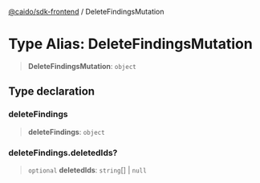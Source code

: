 [@caido/sdk-frontend](../index.md) / DeleteFindingsMutation

# Type Alias: DeleteFindingsMutation

> **DeleteFindingsMutation**: `object`

## Type declaration

### deleteFindings

> **deleteFindings**: `object`

### deleteFindings.deletedIds?

> `optional` **deletedIds**: `string`[] \| `null`
